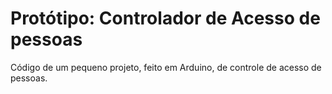 # Protótipo: Controlador de Acesso de pessoas
 Código de um pequeno projeto, feito em Arduino, de controle de acesso de pessoas.
